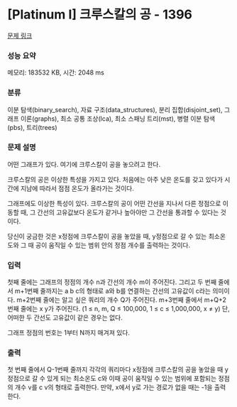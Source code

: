 # [Platinum I] 크루스칼의 공 - 1396 

[문제 링크](https://www.acmicpc.net/problem/1396) 

### 성능 요약

메모리: 183532 KB, 시간: 2048 ms

### 분류

이분 탐색(binary_search), 자료 구조(data_structures), 분리 집합(disjoint_set), 그래프 이론(graphs), 최소 공통 조상(lca), 최소 스패닝 트리(mst), 병렬 이분 탐색(pbs), 트리(trees)

### 문제 설명

<p>어떤 그래프가 있다. 여기에 크루스칼이 공을 놓으려고 한다.</p>

<p>크루스칼의 공은 이상한 특성을 가지고 있다. 처음에는 아주 낮은 온도를 갖고 있다가 시간에 지남에 따라서 점점 온도가 올라가는 것이다.</p>

<p>그래프에도 이상한 특성이 있다. 크루스칼의 공이 어떤 간선을 지나서 다른 정점으로 이동할 때, 그 간선의 고유값보다 온도가 같거나 높아야만 그 간선을 통과할 수 있다는 것이다.</p>

<p>당신이 궁금한 것은 x정점에 크루스칼이 공을 놓았을 때, y정점으로 갈 수 있는 최소온도와 그 때 공이 움직일 수 있는 범위 안의 정점 개수를 출력하는 것이다.</p>

### 입력 

 <p>첫째 줄에는 그래프의 정점의 개수 n과 간선의 개수 m이 주어진다. 그리고 두 번째 줄에서 m+1번째 줄까지는 a b c의 형태로 a와 b를 연결하는 간선의 고유값이 c라는 의미이다. m+2번째 줄에는 알고 싶은 쿼리의 개수 Q가 주어진다. m+3번째 줄에서 m+Q+2번째 줄에는 x y가 주어진다. (1 ≤ n, m, Q ≤ 100,000, 1 ≤ c ≤ 1,000,000, x ≠ y) 단, 어떠한 두 간선도 고유값이 같은 경우는 없다.</p>

<p>그래프 정점의 번호는 1부터 N까지 매겨져 있다.</p>

### 출력 

 <p>첫 번째 줄에서 Q-1번째 줄까지 각각의 쿼리마다 x정점에 크루스칼의 공을 놓았을 때 y정점으로 갈 수 있게 되는 최소온도 c와 이때 공이 움직일 수 있는 범위에 포함되는 정점의 개수 v를 c v의 형태로 출력한다. 만약, x에서 y로 가는 경로가 없을 때는 -1을 출력한다.</p>

